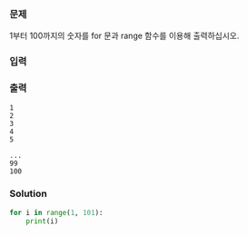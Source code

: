 ### 문제
1부터 100까지의 숫자를 for 문과 range 함수를 이용해 출력하십시오.

### 입력

### 출력
```
1
2
3
4
5

...
99
100
```
### Solution
```python
for i in range(1, 101):
    print(i)
```
